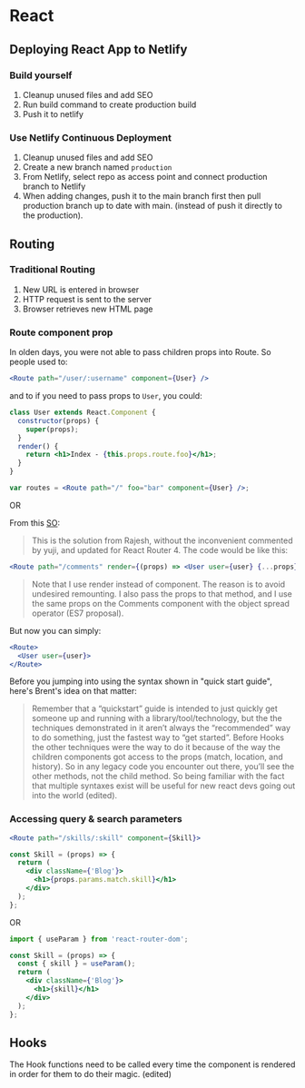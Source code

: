 # React

## Deploying React App to Netlify

### Build yourself

1. Cleanup unused files and add SEO
2. Run build command to create production build
3. Push it to netlify

### Use Netlify Continuous Deployment

1. Cleanup unused files and add SEO
2. Create a new branch named `production`
3. From Netlify, select repo as access point and connect production branch to Netlify
4. When adding changes, push it to the main branch first then pull production branch up to date with main. (instead of push it directly to the production).

## Routing

### Traditional Routing

1. New URL is entered in browser
2. HTTP request is sent to the server
3. Browser retrieves new HTML page

### Route component prop

In olden days, you were not able to pass children props into Route. So people used to:

```jsx
<Route path="/user/:username" component={User} />
```

and to if you need to pass props to `User`, you could:

```jsx
class User extends React.Component {
  constructor(props) {
    super(props);
  }
  render() {
    return <h1>Index - {this.props.route.foo}</h1>;
  }
}

var routes = <Route path="/" foo="bar" component={User} />;
```

OR

From this [SO](https://stackoverflow.com/a/43299633/13036807):

> This is the solution from Rajesh, without the inconvenient commented by yuji, and updated for React Router 4. The code would be like this:

```jsx
<Route path="/comments" render={(props) => <User user={user} {...props} />} />
```

> Note that I use render instead of component. The reason is to avoid undesired remounting. I also pass the props to that method, and I use the same props on the Comments component with the object spread operator (ES7 proposal).

But now you can simply:

```jsx
<Route>
  <User user={user}>
</Route>
```

Before you jumping into using the syntax shown in "quick start guide", here's Brent's idea on that matter:

> Remember that a “quickstart” guide is intended to just quickly get someone up and running with a library/tool/technology, but the the techniques demonstrated in it aren’t always the “recommended” way to do something, just the fastest way to “get started”. Before Hooks the other techniques were the way to do it because of the way the children components got access to the props (match, location, and history). So in any legacy code you encounter out there, you’ll see the other methods, not the child method. So being familiar with the fact that multiple syntaxes exist will be useful for new react devs going out into the world (edited).

### Accessing query & search parameters

```jsx
<Route path="/skills/:skill" component={Skill}>
```

```jsx
const Skill = (props) => {
  return (
    <div className={'Blog'}>
      <h1>{props.params.match.skill}</h1>
    </div>
  );
};
```

OR

```jsx
import { useParam } from 'react-router-dom';

const Skill = (props) => {
  const { skill } = useParam();
  return (
    <div className={'Blog'}>
      <h1>{skill}</h1>
    </div>
  );
};
```

## Hooks

The Hook functions need to be called every time the component is rendered in order for them to do their magic. (edited)
